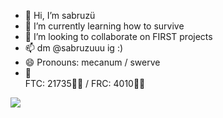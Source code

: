 - 👋 Hi, I’m sabruzü
- 🌱 I’m currently learning how to survive
- 💞️ I’m looking to collaborate on FIRST projects
- 📫 dm @sabruzuuu ig :)
- 😄 Pronouns: mecanum / swerve
- 🤖 <br> FTC: 21735💜🖤 /  FRC: 4010💛🖤


![](https://github-readme-streak-stats.herokuapp.com/?user=sabruzuuu&show_icons=true&theme=dark&hide_border=true)<br/>

